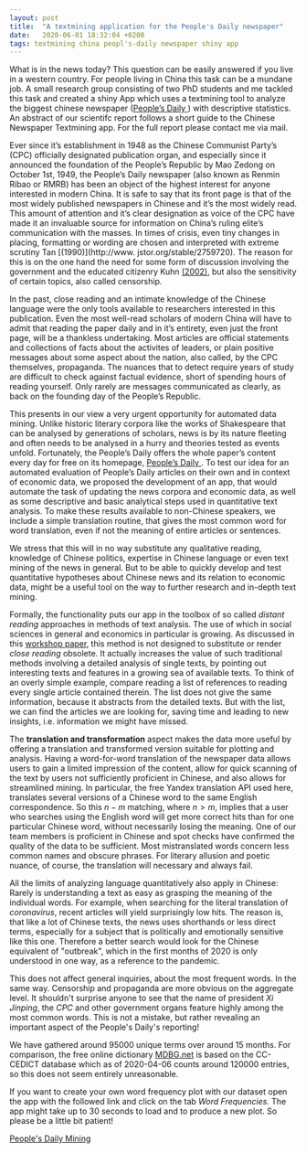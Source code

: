 ```yaml
---
layout: post
title:  "A textmining application for the People's Daily newspaper"
date:   2020-06-01 18:32:04 +0200
tags: textmining china peopl's-daily newspaper shiny app
---
```

What is in the news today? This question can be easily answered if you live in a western country. For people living in China this task can be a mundane job. A small research group consisting of two PhD students and me tackled this task and created a shiny App which uses a textmining tool to analyze the biggest chinese newspaper ([People’s Daily ](paper.people.com)) with descriptive statistics. An abstract of our scientifc report follows a short guide to the Chinese Newspaper Textmining app. For the full report please contact me via mail.

Ever since it’s establishment in 1948 as the Chinese Communist Party’s (CPC) officially
designated publication organ, and especially since it announced the foundation of the
People’s Republic by Mao Zedong on October 1st, 1949, the People’s Daily newspaper
(also known as Renmin Ribao or RMRB) has been an object of the highest interest
for anyone interested in modern China. It is safe to say that its front page is that
of the most widely published newspapers in Chinese and it’s the most widely read.
This amount of attention and it’s clear designation as voice of the CPC have made
it an invaluable source for information on China’s ruling elite’s communication with
the masses. In times of crisis, even tiny changes in placing, formatting or wording are
chosen and interpreted with extreme scrutiny Tan [(1990)](http://www.
jstor.org/stable/2759720). The reason for this is on
the one hand the need for some form of discussion involving the government and the
educated citizenry Kuhn [(2002)](https://www.sup.org/books/title/?id=1845), but also the sensitivity of certain topics, also called
censorship.

In the past, close reading and an intimate knowledge of the Chinese language were
the only tools available to researchers interested in this publication. Even the most
well-read scholars of modern China will have to admit that reading the paper daily
and in it’s entirety, even just the front page, will be a thankless undertaking. Most
articles are official statements and collections of facts about the activites of leaders,
or plain positive messages about some aspect about the nation, also called, by the
CPC themselves, propaganda. The nuances that to detect require years of study are
difficult to check against factual evidence, short of spending hours of reading yourself.
Only rarely are messages communicated as clearly, as back on the founding day of the
People’s Republic.

This presents in our view a very urgent opportunity for automated data mining.
Unlike historic literary corpora like the works of Shakespeare that can be analysed by
generations of scholars, news is by its nature fleeting and often needs to be analysed in
a hurry and theories tested as events unfold. Fortunately, the People’s Daily offers the
whole paper’s content every day for free on its homepage, [People’s Daily ](paper.people.com).
To test our idea for an automated evaluation of People’s Daily articles on their own
and in context of economic data, we proposed the development of an app, that would
automate the task of updating the news corpora and economic data, as well as some
descriptive and basic analytical steps used in quantitative text analysis. To make these
results available to non-Chinese speakers, we include a simple translation routine, that
gives the most common word for word translation, even if not the meaning of entire
articles or sentences.

We stress that this will in no way substitute any qualitative reading, knowledge of
Chinese politics, expertise in Chinese language or even text mining of the news in
general. But to be able to quickly develop and test quantitative hypotheses about
Chinese news and its relation to economic data, might be a useful tool on the way to
further research and in-depth text mining.

Formally, the functionality puts our app in the toolbox of so called *distant reading* approaches in methods of text analysis. The use of which in social sciences in general and economics in particular is growing. As discussed in this [workshop paper](http://ceur-ws.org/Vol-1786/scrivner.pdf), this method is not designed to substitute or render *close reading* obsolete. It actually increases the value of such traditional methods involving a detailed analysis of single texts, by pointing out interesting texts and features in a growing sea of available texts. To think of an overly simple example, compare reading a list of references to reading every single article contained therein. The list does not give the same information, because it abstracts from the detailed texts. But with the list, we can find the articles we are looking for, saving time and leading to new insights, i.e. information we might have missed.

The **translation and transformation** aspect makes the data more useful by offering a translation and transformed version suitable for plotting and analysis. Having a word-for-word translation of the newspaper data allows users to gain a limited impression of the content, allow for quick scanning of the text by users not sufficiently proficient in Chinese, and also allows for streamlined mining. In particular, the free Yandex translation API used here, translates several versions of a Chinese word to the same English correspondence. So this $n-m$ matching, where $n>m$, implies that a user who searches using the English word will get more correct hits than for one particular Chinese word, without necessarily losing the meaning. One of our team members is proficient in Chinese and spot checks have confirmed the quality of the data to be sufficient. Most mistranslated words concern less common names and obscure phrases. For literary allusion and poetic nuance, of course, the translation will necessary and always fail.

All the limits of analyzing language quantitatively also apply in Chinese: Rarely is understanding a text as easy as grasping the meaning of the individual words. For example, when searching for the literal translation of *coronavirus*, recent articles will yield surprisingly low hits. The reason is, that like a lot of Chinese texts, the news uses shorthands or less direct terms, especially for a subject that is politically and emotionally sensitive like this one. Therefore a better search would look for the Chinese equivalent of "outbreak", which in the first months of 2020 is only understood in one way, as a reference to the pandemic.

This does not affect general inquiries, about the most frequent words. In the same way. Censorship and propaganda are more obvious on the aggregate level. It shouldn't surprise anyone to see that the name of president *Xi Jinping*, the *CPC* and other government organs feature highly among the most common words. This is not a mistake, but rather revealing an important aspect of the People's Daily's reporting!

We have gathered around 95000 unique terms over around 15 months. For comparison, the free online dictionary [MDBG.net](https://www.mdbg.net/chinese/dictionary?page=cedict) is based on the CC-CEDICT database which as of 2020-04-06 counts around 120000 entries, so this does not seem entirely unreasonable.

If you want to create your own word frequency plot with our dataset open the app with the followed link and click on the tab *Word Frequencies*. The app might take up to 30 seconds to load and to produce a new plot. So please be a little bit patient!

[People's Daily Mining](https://ds-blog.shinyapps.io/Chinese_Newspaper_Textmining/)
